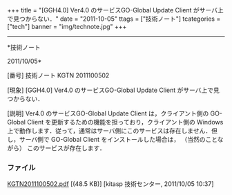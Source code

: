 ﻿+++
title = "[GGH4.0] Ver4.0 のサービスGO-Global Update Client がサーバ上で見つからない．"
date = "2011-10-05"
ttags = ["技術ノート"]
tcategories = ["tech"]
banner = "img/technote.jpg"
+++

-----------------------------------------------------------------------------------------------------------------------------

*技術ノート

2011/10/05*


[番号]
技術ノート KGTN 2011100502

[現象]
[GGH4.0] Ver4.0 のサービスGO-Global Update Client
がサーバ上で見つからない．

[説明]
Ver4.0 のサービスGO-Global Update Client は，クライアント側の GO-Global
Client を更新するための機能を担っており，クライアント側の Windows
上で動作します．従って，通常はサーバ側にこのサービスは存在しません．但し，サーバ側で
GO-Global Client をインストールした場合は， （当然のことながら）
このサービスが存在します．


### ファイル

 
 


[KGTN2011100502.pdf](http://techreport.kitasp.net/attachments/download/648/KGTN2011100502.pdf)
 [(48.5 KB)] [kitasp 技術センター, 2011/10/05
10:37]


 


 

